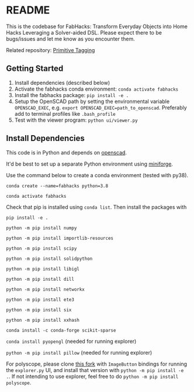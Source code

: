 # README
This is the codebase for FabHacks: Transform Everyday Objects into Home Hacks Leveraging a Solver-aided DSL. Please expect there to be bugs/issues and let me know as you encounter them.

Related repository: [Primitive Tagging](https://github.com/merlinyx/primtag)

## Getting Started

1. Install dependencies (described below)
2. Activate the fabhacks conda environment: `conda activate fabhacks`
3. Install the fabhacks package: `pip install -e .`
4. Setup the OpenSCAD path by setting the environmental variable `OPENSCAD_EXEC`, e.g. `export OPENSCAD_EXEC=path_to_openscad`. Preferably add to terminal profiles like `.bash_profile`
5. Test with the viewer program: `python ui/viewer.py`

## Install Dependencies

This code is in Python and depends on [openscad](https://openscad.org/downloads.html).

It'd be best to set up a separate Python environment using [miniforge](https://github.com/conda-forge/miniforge).

Use the command below to create a conda environment (tested with py38).

`conda create --name=fabhacks python=3.8`

`conda activate fabhacks`

Check that pip is installed using `conda list`. Then install the packages with

`pip install -e .`

`python -m pip install numpy`

`python -m pip install importlib-resources`

`python -m pip install scipy`

`python -m pip install solidpython`

`python -m pip install libigl`

`python -m pip install dill`

`python -m pip install networkx`

`python -m pip install ete3`

`python -m pip install six`

`python -m pip install xxhash`

`conda install -c conda-forge scikit-sparse`

`conda install pyopengl` (needed for running explorer)

`python -m pip install pillow` (needed for running explorer)

For polyscope, please clone [this fork](https://github.com/merlinyx/polyscope-py.git) with `ImageButton` bindings for running the `explorer.py` UI, and install that version with `python -m pip install -e .`. If not intending to use explorer, feel free to do `python -m pip install polyscope`.
